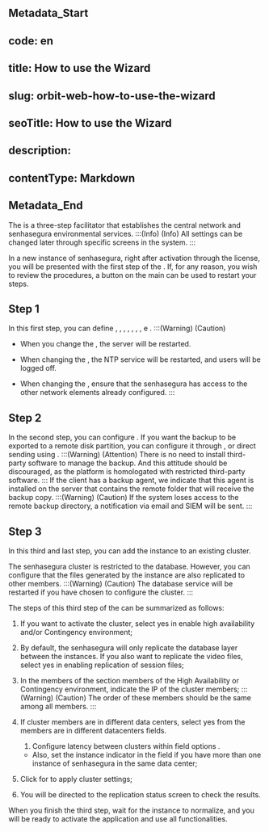## Metadata_Start 
## code: en
## title: How to use the Wizard 
## slug: orbit-web-how-to-use-the-wizard 
## seoTitle: How to use the Wizard 
## description:  
## contentType: Markdown 
## Metadata_End
The  is a three-step facilitator that establishes the central network and senhasegura environmental services.
:::(Info) (Info)
All  settings can be changed later through specific screens in the  system.
:::

In a new instance of senhasegura, right after activation through the license, you will be presented with the first step of the . If, for any reason, you wish to review the  procedures, a button on the main  can be used to restart your steps.

## Step 1
In this first step, you can define , , , , , , , e .
:::(Warning) (Caution)

* When you change the , the server will be restarted.

* When changing the , the NTP service will be restarted, and users will be logged off.

* When changing the , ensure that the senhasegura has access to the other network elements already configured.
:::

## Step 2
In the second step, you can configure . If you want the backup to be exported to a remote disk partition, you can configure it through ,  or direct sending using . 
:::(Warning) (Attention)
There is no need to install third-party software to manage the backup. And this attitude should be discouraged, as the platform is homologated with restricted third-party software.
:::
If the client has a backup agent, we indicate that this agent is installed on the server that contains the remote folder that will receive the backup copy.
:::(Warning) (Caution)
If the system loses access to the remote backup directory, a notification via email and SIEM will be sent.
:::

## Step 3
In this third and last step, you can add the instance to an existing cluster.

The senhasegura cluster is restricted to the database. However, you can configure that the files generated by the instance are also replicated to other members.
:::(Warning) (Caution)
The database service will be restarted if you have chosen to configure the cluster.
:::

The steps of this third step of the  can be summarized as follows:

1. If you want to activate the cluster, select yes in enable high availability and/or Contingency environment;

1. By default, the senhasegura will only replicate the database layer between the instances. If you also want to replicate the video files, select yes in enabling replication of session files;

1. In the members of the section members of the High Availability or Contingency environment, indicate the IP of the cluster members;
:::(Warning) (Caution)
The order of these members should be the same among all members.
:::

4. If cluster members are in different data centers, select yes from the members are in different datacenters fields.
    1. Configure latency between clusters within field options .
    * Also, set the instance indicator in the  field if you have more than one instance of senhasegura in the same data center;

1. Click  for  to apply cluster settings;

1. You will be directed to the replication status screen to check the results.

When you finish the third step, wait for the instance to normalize, and you will be ready to activate the application and use all functionalities.
